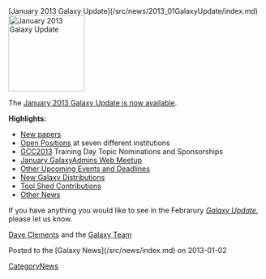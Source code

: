 <div class='newsItemHeader'>[January 2013 Galaxy Update](/src/news/2013_01GalaxyUpdate/index.md)</div>

<div class='right'><a href='/src/GalaxyUpdates/2013_01/index.md'><img src="/src/images/Logos/GalaxyUpdate200.png" alt="January 2013 Galaxy Update" width=150 /></a></div>

The [January 2013 Galaxy Update is now available](/src/GalaxyUpdates/2013_01/index.md). 

**Highlights:**

* [New papers](/src/GalaxyUpdates/2013_01/index.md#new-papers)
* [Open Positions](/src/GalaxyUpdates/2013_01/index.md#whos-hiring) at seven different institutions
* [GCC2013](/src/GalaxyUpdates/2013_01/index.md#gcc2013) Training Day Topic Nominations and Sponsorships
* [January GalaxyAdmins Web Meetup](/src/GalaxyUpdates/2013_01/index.md#january-galaxyadmins-web-meetup)
* [Other Upcoming Events and Deadlines](/src/GalaxyUpdates/2013_01/index.md#other-upcoming-events-and-deadlines)
* [New Galaxy Distributions](/src/GalaxyUpdates/2013_01/index.md#new-galaxy-distributions)
* [Tool Shed Contributions](/src/GalaxyUpdates/2013_01/index.md#tool-shed-contributions)
* [Other News](/src/GalaxyUpdates/2013_01/index.md#other-news)

If you have anything you would like to see in the Febrarury *[Galaxy Update](/src/GalaxyUpdates/index.md)*, please let us know.

[Dave Clements](/src/DaveClements/index.md) and the [Galaxy Team](/src/GalaxyTeam/index.md)

<div class='newsItemFooter'>Posted to the [Galaxy News](/src/news/index.md) on 2013-01-02</div>

[CategoryNews](/src/CategoryNews/index.md)
